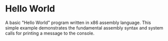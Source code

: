 # Hello World

A basic "Hello World" program written in x86 assembly language. This simple example demonstrates the fundamental assembly syntax and system calls for printing a message to the console.





